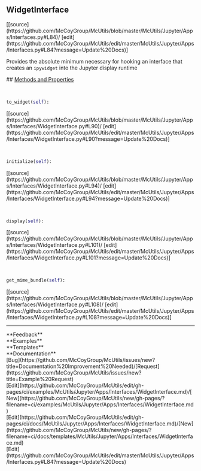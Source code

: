 ## <a id="McUtils.McUtils.Jupyter.Apps.Interfaces.WidgetInterface">WidgetInterface</a> 

<div class="docs-source-link" markdown="1">
[[source](https://github.com/McCoyGroup/McUtils/blob/master/McUtils/Jupyter/Apps/Interfaces.py#L84)/
[edit](https://github.com/McCoyGroup/McUtils/edit/master/McUtils/Jupyter/Apps/Interfaces.py#L84?message=Update%20Docs)]
</div>

Provides the absolute minimum necessary for hooking
an interface that creates an `ipywidget` into the
Jupyter display runtime







<div class="collapsible-section">
 <div class="collapsible-section collapsible-section-header" markdown="1">
## <a class="collapse-link" data-toggle="collapse" href="#methods" markdown="1"> Methods and Properties</a> <a class="float-right" data-toggle="collapse" href="#methods"><i class="fa fa-chevron-down"></i></a>
 </div>
 <div class="collapsible-section collapsible-section-body collapse show" id="methods" markdown="1">
 
<a id="McUtils.McUtils.Jupyter.Apps.Interfaces.WidgetInterface.to_widget" class="docs-object-method">&nbsp;</a> 
```python
to_widget(self): 
```
<div class="docs-source-link" markdown="1">
[[source](https://github.com/McCoyGroup/McUtils/blob/master/McUtils/Jupyter/Apps/Interfaces/WidgetInterface.py#L90)/
[edit](https://github.com/McCoyGroup/McUtils/edit/master/McUtils/Jupyter/Apps/Interfaces/WidgetInterface.py#L90?message=Update%20Docs)]
</div>


<a id="McUtils.McUtils.Jupyter.Apps.Interfaces.WidgetInterface.initialize" class="docs-object-method">&nbsp;</a> 
```python
initialize(self): 
```
<div class="docs-source-link" markdown="1">
[[source](https://github.com/McCoyGroup/McUtils/blob/master/McUtils/Jupyter/Apps/Interfaces/WidgetInterface.py#L94)/
[edit](https://github.com/McCoyGroup/McUtils/edit/master/McUtils/Jupyter/Apps/Interfaces/WidgetInterface.py#L94?message=Update%20Docs)]
</div>


<a id="McUtils.McUtils.Jupyter.Apps.Interfaces.WidgetInterface.display" class="docs-object-method">&nbsp;</a> 
```python
display(self): 
```
<div class="docs-source-link" markdown="1">
[[source](https://github.com/McCoyGroup/McUtils/blob/master/McUtils/Jupyter/Apps/Interfaces/WidgetInterface.py#L101)/
[edit](https://github.com/McCoyGroup/McUtils/edit/master/McUtils/Jupyter/Apps/Interfaces/WidgetInterface.py#L101?message=Update%20Docs)]
</div>


<a id="McUtils.McUtils.Jupyter.Apps.Interfaces.WidgetInterface.get_mime_bundle" class="docs-object-method">&nbsp;</a> 
```python
get_mime_bundle(self): 
```
<div class="docs-source-link" markdown="1">
[[source](https://github.com/McCoyGroup/McUtils/blob/master/McUtils/Jupyter/Apps/Interfaces/WidgetInterface.py#L108)/
[edit](https://github.com/McCoyGroup/McUtils/edit/master/McUtils/Jupyter/Apps/Interfaces/WidgetInterface.py#L108?message=Update%20Docs)]
</div>
 </div>
</div>












---


<div markdown="1" class="text-secondary">
<div class="container">
  <div class="row">
   <div class="col" markdown="1">
**Feedback**   
</div>
   <div class="col" markdown="1">
**Examples**   
</div>
   <div class="col" markdown="1">
**Templates**   
</div>
   <div class="col" markdown="1">
**Documentation**   
</div>
   <div class="col" markdown="1">
   
</div>
   <div class="col" markdown="1">
   
</div>
   <div class="col" markdown="1">
   
</div>
</div>
  <div class="row">
   <div class="col" markdown="1">
[Bug](https://github.com/McCoyGroup/McUtils/issues/new?title=Documentation%20Improvement%20Needed)/[Request](https://github.com/McCoyGroup/McUtils/issues/new?title=Example%20Request)   
</div>
   <div class="col" markdown="1">
[Edit](https://github.com/McCoyGroup/McUtils/edit/gh-pages/ci/examples/McUtils/Jupyter/Apps/Interfaces/WidgetInterface.md)/[New](https://github.com/McCoyGroup/McUtils/new/gh-pages/?filename=ci/examples/McUtils/Jupyter/Apps/Interfaces/WidgetInterface.md)   
</div>
   <div class="col" markdown="1">
[Edit](https://github.com/McCoyGroup/McUtils/edit/gh-pages/ci/docs/McUtils/Jupyter/Apps/Interfaces/WidgetInterface.md)/[New](https://github.com/McCoyGroup/McUtils/new/gh-pages/?filename=ci/docs/templates/McUtils/Jupyter/Apps/Interfaces/WidgetInterface.md)   
</div>
   <div class="col" markdown="1">
[Edit](https://github.com/McCoyGroup/McUtils/edit/master/McUtils/Jupyter/Apps/Interfaces.py#L84?message=Update%20Docs)   
</div>
   <div class="col" markdown="1">
   
</div>
   <div class="col" markdown="1">
   
</div>
   <div class="col" markdown="1">
   
</div>
</div>
</div>
</div>